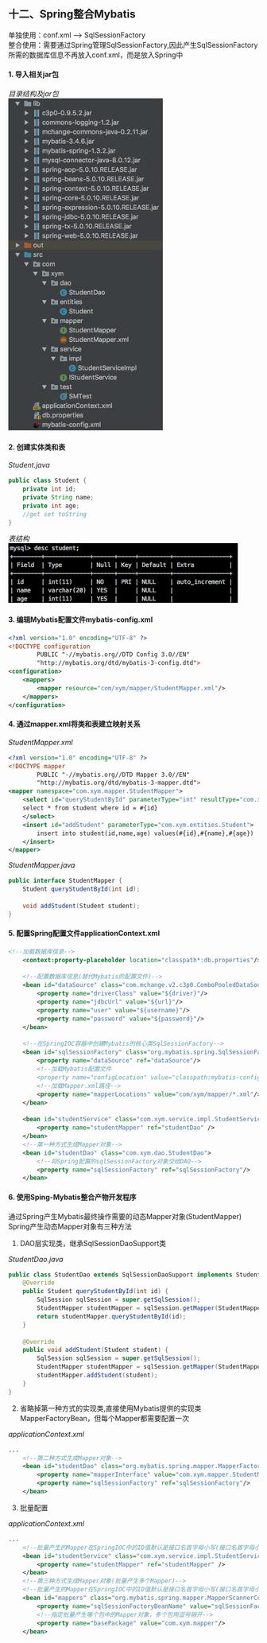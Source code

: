 ## 十二、Spring整合Mybatis
单独使用：conf.xml --> SqlSessionFactory<br>
整合使用：需要通过Spring管理SqlSessionFactory,因此产生SqlSessionFactory所需的数据库信息不再放入conf.xml，而是放入Spring中

#### 1. 导入相关jar包

*目录结构及jar包*<br>
![0926b96b.png](attachments/0926b96b.png)<br>
#### 2. 创建实体类和表

*Student.java*
```java
public class Student {
    private int id;
    private String name;
    private int age;
    //get set toString
}
```
*表结构*<br>
![3c852e34.png](attachments/3c852e34.png)<br>
#### 3. 编辑Mybatis配置文件mybatis-config.xml

```xml
<?xml version="1.0" encoding="UTF-8" ?>
<!DOCTYPE configuration
        PUBLIC "-//mybatis.org//DTD Config 3.0//EN"
        "http://mybatis.org/dtd/mybatis-3-config.dtd">
<configuration>
    <mappers>
        <mapper resource="com/xym/mapper/StudentMapper.xml"/>
    </mappers>
</configuration>
```
#### 4. 通过mapper.xml将类和表建立映射关系

*StudentMapper.xml*
```xml
<?xml version="1.0" encoding="UTF-8" ?>
<!DOCTYPE mapper
        PUBLIC "-//mybatis.org//DTD Mapper 3.0//EN"
        "http://mybatis.org/dtd/mybatis-3-mapper.dtd">
<mapper namespace="com.xym.mapper.StudentMapper">
    <select id="queryStudentById" parameterType="int" resultType="com.xym.entities.Student">
    select * from student where id = #{id}
    </select>
    <insert id="addStudent" parameterType="com.xym.entities.Student">
        insert into student(id,name,age) values(#{id},#{name},#{age})
    </insert>
</mapper>
```
*StudentMapper.java*
```java
public interface StudentMapper {
    Student queryStudentById(int id);

    void addStudent(Student student);
}
```
#### 5. 配置Spring配置文件applicationContext.xml

```xml
<!--加载数据库信息-->
    <context:property-placeholder location="classpath*:db.properties"/>

    <!--配置数据库信息(替代Mybatis的配置文件)-->
    <bean id="dataSource" class="com.mchange.v2.c3p0.ComboPooledDataSource">
        <property name="driverClass" value="${driver}"/>
        <property name="jdbcUrl" value="${url}"/>
        <property name="user" value="${username}"/>
        <property name="password" value="${password}"/>
    </bean>

    <!--在SpringIOC容器中创建Mybatis的核心类SqlSessionFactory-->
    <bean id="sqlSessionFactory" class="org.mybatis.spring.SqlSessionFactoryBean">
        <property name="dataSource" ref="dataSource"/>
        <!--加载Mybatis配置文件
        <property name="configLocation" value="classpath:mybatis-config.xml"/>-->
        <!--加载Mapper.xml路径-->
        <property name="mapperLocations" value="com/xym/mapper/*.xml"/>
    </bean>

    <bean id="studentService" class="com.xym.service.impl.StudentServiceImpl">
        <property name="studentMapper" ref="studentDao" />
    </bean>
    <!--第一种方式生成Mapper对象-->
    <bean id="studentDao" class="com.xym.dao.StudentDao">
        <!--将Spring配置的sqlSessionFactory对象交给DAO-->
        <property name="sqlSessionFactory" ref="sqlSessionFactory"/>
    </bean>
```
#### 6. 使用Sping-Mybatis整合产物开发程序

通过Spring产生Mybatis最终操作需要的动态Mapper对象(StudentMapper)<br>
Spring产生动态Mapper对象有三种方法<br>
1. DAO层实现类，继承SqlSessionDaoSupport类

*StudentDao.java*
```java
public class StudentDao extends SqlSessionDaoSupport implements StudentMapper {
    @Override
    public Student queryStudentById(int id) {
        SqlSession sqlSession = super.getSqlSession();
        StudentMapper studentMapper = sqlSession.getMapper(StudentMapper.class);
        return studentMapper.queryStudentById(id);
    }

    @Override
    public void addStudent(Student student) {
        SqlSession sqlSession = super.getSqlSession();
        StudentMapper studentMapper = sqlSession.getMapper(StudentMapper.class);
        studentMapper.addStudent(student);
    }
}
```
2. 省略掉第一种方式的实现类,直接使用Mybatis提供的实现类MapperFactoryBean，但每个Mapper都需要配置一次

*applicationContext.xml*
```xml
...
    <!--第二种方式生成Mapper对象-->
    <bean id="studentDao" class="org.mybatis.spring.mapper.MapperFactoryBean">
        <property name="mapperInterface" value="com.xym.mapper.StudentMapper"/>
        <property name="sqlSessionFactory" ref="sqlSessionFactory"/>
    </bean>
```
3. 批量配置

*applicationContext.xml*
```xml
...
    <!--批量产生的Mapper在SpringIOC中的ID值默认是接口名首字母小写(接口名首字母小写=id值)-->
    <bean id="studentService" class="com.xym.service.impl.StudentServiceImpl">
        <property name="studentMapper" ref="studentMapper" />
    </bean>
    <!--第三种方式生成Mapper对象(批量产生多个Mapper)-->
    <!--批量产生的Mapper在SpringIOC中的ID值默认是接口名首字母小写(接口名首字母小写=id值)-->
    <bean id="mappers" class="org.mybatis.spring.mapper.MapperScannerConfigurer">
        <property name="sqlSessionFactoryBeanName" value="sqlSessionFactory"/>
        <!--指定批量产生哪个包中的Mapper对象，多个包用逗号隔开-->
        <property name="basePackage" value="com.xym.mapper"/>
    </bean>
```